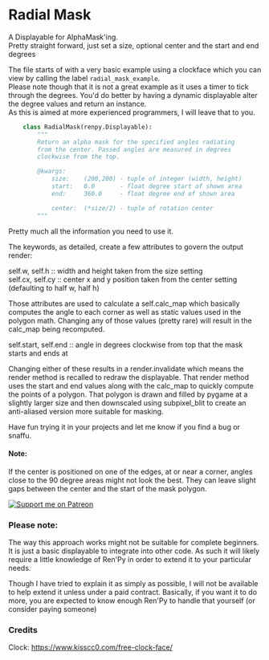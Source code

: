 # Radial Mask
A Displayable for AlphaMask'ing.  
Pretty straight forward, just set a size, optional center and the start and end degrees

The file starts of with a very basic example using a clockface which you can view by calling the label `radial_mask_example`.  
Please note though that it is not a great example as it uses a timer to tick through the degrees. You'd do better by having a dynamic displayable alter the degree values and return an instance.  
As this is aimed at more experienced programmers, I will leave that to you.

```py
    class RadialMask(renpy.Displayable):
        """                                                                   
        Return an alpha mask for the specified angles radiating 
        from the center. Passed angles are measured in degrees  
        clockwise from the top.

        @kwargs:
            size:    (200,200) - tuple of integer (width, height)
            start:   0.0       - float degree start of shown area
            end:     360.0     - float degree end of shown area

            center:  (*size/2) - tuple of rotation center
        """
```
Pretty much all the information you need to use it.

The keywords, as detailed, create a few attributes to govern the output render:

self.w, self.h :: width and height taken from the size setting  
self.cx, self.cy :: center x and y position taken from the center setting (defaulting to half w, half h)

Those attributes are used to calculate a self.calc_map which basically computes the angle to each corner as well as static values used in the polygon math. Changing any of those values (pretty rare) will result in the calc_map being recomputed.

self.start, self.end :: angle in degrees clockwise from top that the mask starts and ends at

Changing either of these results in a render.invalidate which means the render method is recalled to redraw the displayable. That render method uses the start and end values along with the calc_map to quickly compute the points of a polygon. That polygon is drawn and filled by pygame at a slightly larger size and then downscaled using subpixel_blit to create an anti-aliased version more suitable for masking.

Have fun trying it in your projects and let me know if you find a bug or snaffu.

#### Note:  
If the center is positioned on one of the edges, at or near a corner, angles close to the 90 degree areas might not look the best. They can leave slight gaps between the center and the start of the mask polygon. 


[![Support me on Patreon](https://c5.patreon.com/external/logo/become_a_patron_button.png)](https://www.patreon.com/bePatron?u=19978585)

### Please note:

The way this approach works might not be suitable for complete beginners. It is just a basic displayable to integrate into other code. As such it will likely require a little knowledge of Ren'Py in order to extend it to your particular needs. 

Though I have tried to explain it as simply as possible, I will not be available to help extend it unless under a paid contract.
Basically, if you want it to do more, you are expected to know enough Ren'Py to handle that yourself (or consider paying someone)

### Credits

Clock: https://www.kisscc0.com/free-clock-face/
